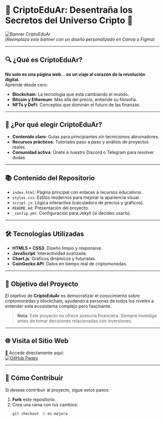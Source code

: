 # 🌌 CriptoEduAr: Desentraña los Secretos del Universo Cripto 🚀

![Banner CriptoEduAr](https://via.placeholder.com/800x200.png?text=CriptoEduAr%3A+Educación+en+Criptomonedas)  
*(Reemplaza este banner con un diseño personalizado en Canva o Figma)*

---

## 🔍 ¿Qué es CriptoEduAr?

**No solo es una página web… es un viaje al corazón de la revolución digital.**  
Aprende desde cero:
- **Blockchain**: La tecnología que está cambiando el mundo.
- **Bitcoin y Ethereum**: Más allá del precio, entiende su filosofía.
- **NFTs y DeFi**: Conceptos que dominan el futuro de las finanzas.

---

## 🌟 ¿Por qué elegir CriptoEduAr?

- **Contenido claro**: Guías para principiantes sin tecnicismos abrumadores.
- **Recursos prácticos**: Tutoriales paso a paso y análisis de proyectos reales.
- **Comunidad activa**: Únete a nuestro Discord o Telegram para resolver dudas.

---

## 📚 Contenido del Repositorio

- `index.html`: Página principal con enlaces a recursos educativos.
- `styles.css`: Estilos modernos para mejorar la apariencia visual.
- `script.js`: Lógica interactiva (calculadora de precios y gráficos).
- `README.md`: Presentación del proyecto.
- `_config.yml`: Configuración para Jekyll (si decides usarlo).

---

## 🛠️ Tecnologías Utilizadas

- **HTML5 + CSS3**: Diseño limpio y responsive.
- **JavaScript**: Interactividad avanzada.
- **Chart.js**: Gráficos dinámicos y futuristas.
- **CoinGecko API**: Datos en tiempo real de criptomonedas.

---

## 🎯 Objetivo del Proyecto

El objetivo de **CriptoEduAr** es democratizar el conocimiento sobre criptomonedas y blockchain, ayudando a personas de todos los niveles a entender este ecosistema complejo pero fascinante.

> **Nota**: Este proyecto no ofrece asesoría financiera. Siempre investiga antes de tomar decisiones relacionadas con inversiones.

---

## 🌐 Visita el Sitio Web

🚀 Accede directamente aquí:  
[![GitHub Pages](https://img.shields.io/badge/Página%20Live-Verde?logo=github&style=flat)](https://ariasalejo.github.io/CriptoEduAr)

---

## 🤝 Cómo Contribuir

Si deseas contribuir al proyecto, sigue estos pasos:
1. **Fork** este repositorio.
2. Crea una rama con tus cambios:
   ```bash
   git checkout -b mi-mejora
